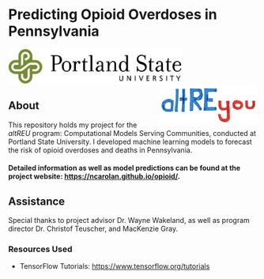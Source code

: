 # Predicting Opioid Overdoses in Pennsylvania

<img src="docs/psu.jpg" alt="PSU" height="70"> <img src="docs/altREyou_logo.png" alt="altREU" height="80" align="right">


## About
This repository holds my project for the _altREU_ program: Computational Models Serving Communities, conducted at Portland State University. I developed machine learning models to forecast the risk of opioid overdoses and deaths in Pennsylvania. 

#### Detailed information as well as model predictions can be found at the project website: https://ncarolan.github.io/opioid/.

## Assistance
Special thanks to project advisor Dr. Wayne Wakeland, as well as program director Dr. Christof Teuscher, and MacKenzie Gray.

### Resources Used

- TensorFlow Tutorials: https://www.tensorflow.org/tutorials
